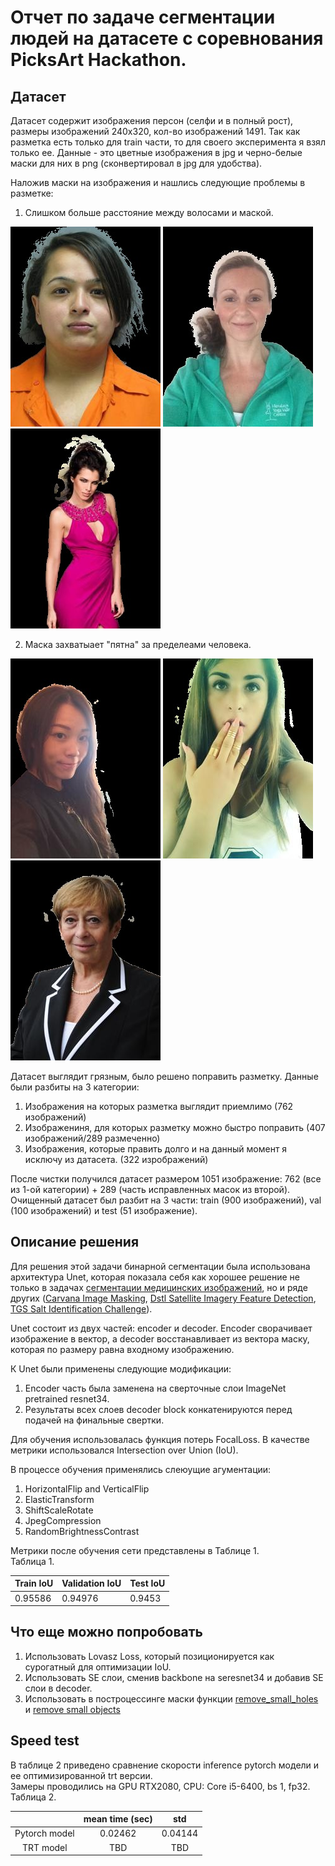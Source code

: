 # Отчет по задаче сегментации людей на датасете с соревнования PicksArt Hackathon.

## Датасет

Датасет содержит изображения персон (селфи и в полный рост), размеры изображений 240x320, кол-во изображений 1491. 
Так как разметка есть только для train части, то для своего эксперимента я взял только ее.
Данные - это цветные изображения в jpg и черно-белые маски для них в png (сконвертировал в jpg для удобства).

Наложив маски на изображения и нашлись следующие проблемы в разметке:
1. Слишком больше расстояние между волосами и маской.

![](report-data/303.jpg) ![](report-data/325.jpg) ![](report-data/463.jpg)

2. Маска захватыает "пятна" за пределеами человека.

![](report-data/474.jpg) ![](report-data/1391.jpg) ![](report-data/888.jpg)

Датасет выглядит грязным, было решено поправить разметку.
Данные были разбиты на 3 категории:
1. Изображения на которых разметка выглядит приемлимо (762 изображений)
2. Изображениня, для которых разметку можно быстро поправить (407 изображений/289 размеченно)
3. Изображения, которые править долго и на данный момент я исключу из датасета. (322 изрображений)

После чистки получился датасет размером 1051 изображение: 762 (все из 1-ой категории) + 289 (часть исправленных масок из второй).    
Очищенный датасет был разбит на 3 части: train (900 изображений), val (100 изображений) и test (51 изображение).

## Описание решения

Для решения этой задачи бинарной сегментации была использована архитектура Unet, которая показала себя как хорошее решение не только в задачах [сегментации медицинских изображений](https://arxiv.org/pdf/1505.04597.pdf),
но и ряде других ([Carvana Image Masking](https://www.kaggle.com/c/carvana-image-masking-challenge), [Dstl Satellite Imagery Feature Detection](https://www.kaggle.com/c/dstl-satellite-imagery-feature-detection/),
[TGS Salt Identification Challenge](https://www.kaggle.com/c/tgs-salt-identification-challenge)).

Unet состоит из двух частей: encoder и decoder. 
Encoder сворачивает изображение в вектор, а decoder восстанавливает из вектора маску, которая по размеру равна входному изображению.    

К Unet были применены следующие модификации:
1. Encoder часть была заменена на сверточные слои ImageNet pretrained resnet34.
2. Результаты всех слоев decoder block конкатенируются перед подачей на финальные свертки.

Для обучения использовалась функция потерь FocalLoss. В качестве метрики использовался Intersection over Union (IoU).

В процессе обучения применялись слеюущие агументации:
1. HorizontalFlip and VerticalFlip
2. ElasticTransform
3. ShiftScaleRotate
4. JpegCompression
5. RandomBrightnessContrast

Метрики после обучения сети представлены в Таблице 1.    
Таблица 1.

| Train IoU | Validation IoU | Test IoU	|
|-	|-	|-	|
| 0.95586 | 0.94976 	| 0.9453 	|

## Что еще можно попробовать
1. Использовать Lovasz Loss, который позиционируется как сурогатный для оптимизации IoU.
2. Использовать SE слои, сменив backbone на seresnet34 и добавив SE слои в decoder.
3. Использовать в построцессинге маски функции [remove_small_holes](https://scikit-image.org/docs/dev/api/skimage.morphology.html#skimage.morphology.remove_small_holes) и
 [remove small objects](https://scikit-image.org/docs/dev/api/skimage.morphology.html#skimage.morphology.remove_small_objects)


## Speed test
В таблице 2 приведено сравнение скорости inference pytorch модели и ее оптимизированной trt версии.    
Замеры проводились на GPU RTX2080, CPU: Core i5-6400, bs 1, fp32. 
Таблица 2.


|  	|  mean time (sec)	| std	|
|:-:|:-:|:-:|
| Pytorch model 	| 0.02462 	| 0.04144 	|
| TRT model 	    | TBD       | TBD 	|